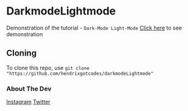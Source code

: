# DarkmodeLightmode
Demonstration of the tutorial - `Dark-Mode Light-Mode` [Click here](https://hendrixgotcodes.github.io/darkmodeLightmode/) to see demonstration
<br>
## Cloning
To clone this repo, use `git clone "https://github.com/hendrixgotcodes/darkmodeLightmode"`
<br>
### About The Dev
[Instagram](https://www.instagram.com/nolimith3ndrix)
[Twitter](https://www.twitter.com/nolimith3ndrix)
